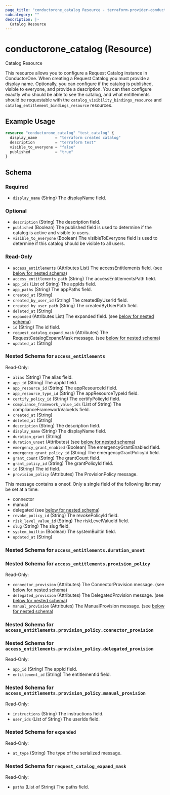 ```yaml
---
page_title: "conductorone_catalog Resource - terraform-provider-conductorone"
subcategory: ""
description: |-
  Catalog Resource
---
```


# conductorone_catalog (Resource)

Catalog Resource

This resource allows you to configure a Request Catalog instance in ConductorOne.
When creating a Request Catalog you must provide a display name. Optionally, you can configure if the catalog is published, visible to everyone, and provide a description. 
You can then configure exactly who should be able to see the catalog, and what entitlements should be requestable with the `catalog_visibility_bindings_resource` 
and `catalog_entitlement_bindings_resource` resources.

## Example Usage

```terraform
resource "conductorone_catalog" "test_catalog" {
  display_name        = "terraform created catalog"
  description         = "terraform test"
  visible_to_everyone = "false"
  published           = "true"
}
```

<!-- schema generated by tfplugindocs -->
## Schema

### Required

- `display_name` (String) The displayName field.

### Optional

- `description` (String) The description field.
- `published` (Boolean) The published field is used to determine if the catalog is active and visible to users.
- `visible_to_everyone` (Boolean) The visibleToEveryone field is used to determine if this catalog should be visible to all users.

### Read-Only

- `access_entitlements` (Attributes List) The accessEntitlements field. (see [below for nested schema](#nestedatt--access_entitlements))
- `access_entitlements_path` (String) The accessEntitlementsPath field.
- `app_ids` (List of String) The appIds field.
- `app_paths` (String) The appPaths field.
- `created_at` (String)
- `created_by_user_id` (String) The createdByUserId field.
- `created_by_user_path` (String) The createdByUserPath field.
- `deleted_at` (String)
- `expanded` (Attributes List) The expanded field. (see [below for nested schema](#nestedatt--expanded))
- `id` (String) The id field.
- `request_catalog_expand_mask` (Attributes) The RequestCatalogExpandMask message. (see [below for nested schema](#nestedatt--request_catalog_expand_mask))
- `updated_at` (String)

<a id="nestedatt--access_entitlements"></a>
### Nested Schema for `access_entitlements`

Read-Only:

- `alias` (String) The alias field.
- `app_id` (String) The appId field.
- `app_resource_id` (String) The appResourceId field.
- `app_resource_type_id` (String) The appResourceTypeId field.
- `certify_policy_id` (String) The certifyPolicyId field.
- `compliance_framework_value_ids` (List of String) The complianceFrameworkValueIds field.
- `created_at` (String)
- `deleted_at` (String)
- `description` (String) The description field.
- `display_name` (String) The displayName field.
- `duration_grant` (String)
- `duration_unset` (Attributes) (see [below for nested schema](#nestedatt--access_entitlements--duration_unset))
- `emergency_grant_enabled` (Boolean) The emergencyGrantEnabled field.
- `emergency_grant_policy_id` (String) The emergencyGrantPolicyId field.
- `grant_count` (String) The grantCount field.
- `grant_policy_id` (String) The grantPolicyId field.
- `id` (String) The id field.
- `provision_policy` (Attributes) The ProvisionPolicy message.

This message contains a oneof. Only a single field of the following list may be set at a time:
  - connector
  - manual
  - delegated (see [below for nested schema](#nestedatt--access_entitlements--provision_policy))
- `revoke_policy_id` (String) The revokePolicyId field.
- `risk_level_value_id` (String) The riskLevelValueId field.
- `slug` (String) The slug field.
- `system_builtin` (Boolean) The systemBuiltin field.
- `updated_at` (String)

<a id="nestedatt--access_entitlements--duration_unset"></a>
### Nested Schema for `access_entitlements.duration_unset`


<a id="nestedatt--access_entitlements--provision_policy"></a>
### Nested Schema for `access_entitlements.provision_policy`

Read-Only:

- `connector_provision` (Attributes) The ConnectorProvision message. (see [below for nested schema](#nestedatt--access_entitlements--provision_policy--connector_provision))
- `delegated_provision` (Attributes) The DelegatedProvision message. (see [below for nested schema](#nestedatt--access_entitlements--provision_policy--delegated_provision))
- `manual_provision` (Attributes) The ManualProvision message. (see [below for nested schema](#nestedatt--access_entitlements--provision_policy--manual_provision))

<a id="nestedatt--access_entitlements--provision_policy--connector_provision"></a>
### Nested Schema for `access_entitlements.provision_policy.connector_provision`


<a id="nestedatt--access_entitlements--provision_policy--delegated_provision"></a>
### Nested Schema for `access_entitlements.provision_policy.delegated_provision`

Read-Only:

- `app_id` (String) The appId field.
- `entitlement_id` (String) The entitlementId field.


<a id="nestedatt--access_entitlements--provision_policy--manual_provision"></a>
### Nested Schema for `access_entitlements.provision_policy.manual_provision`

Read-Only:

- `instructions` (String) The instructions field.
- `user_ids` (List of String) The userIds field.




<a id="nestedatt--expanded"></a>
### Nested Schema for `expanded`

Read-Only:

- `at_type` (String) The type of the serialized message.


<a id="nestedatt--request_catalog_expand_mask"></a>
### Nested Schema for `request_catalog_expand_mask`

Read-Only:

- `paths` (List of String) The paths field.

